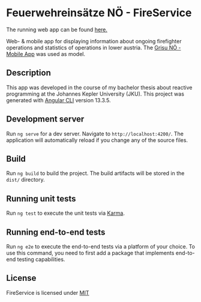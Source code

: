 # Feuerwehreinsätze NÖ - FireService

The running web app can be found [here.](https://fireservice-app.herokuapp.com)

Web- &amp; mobile app for displaying information about ongoing firefighter operations and statistics of operations in lower austria. The [Grisu NÖ - Mobile App](https://github.com/Grisu-NOE/mobile-app) was used as model.

## Description
This app was developed in the course of my bachelor thesis about reactive programming at the Johannes Kepler University (JKU). 
This project was generated with [Angular CLI](https://github.com/angular/angular-cli) version 13.3.5.

## Development server

Run `ng serve` for a dev server. Navigate to `http://localhost:4200/`. The application will automatically reload if you change any of the source files.

## Build

Run `ng build` to build the project. The build artifacts will be stored in the `dist/` directory.

## Running unit tests

Run `ng test` to execute the unit tests via [Karma](https://karma-runner.github.io).

## Running end-to-end tests

Run `ng e2e` to execute the end-to-end tests via a platform of your choice. To use this command, you need to first add a package that implements end-to-end testing capabilities.

## License
FireService is licensed under [MIT](https://choosealicense.com/licenses/mit/)
